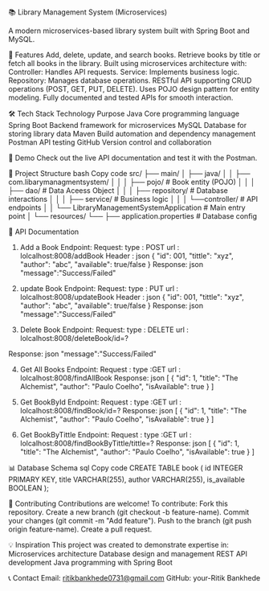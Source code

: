 📚 Library Management System (Microservices)

A modern microservices-based library system built with Spring Boot and MySQL.

🌟 Features
Add, delete, update, and search books.
Retrieve books by title or fetch all books in the library.
Built using microservices architecture with:
Controller: Handles API requests.
Service: Implements business logic.
Repository: Manages database operations.
RESTful API supporting CRUD operations (POST, GET, PUT, DELETE).
Uses POJO design pattern for entity modeling.
Fully documented and tested APIs for smooth interaction.

🛠️ Tech Stack
Technology	Purpose
Java	Core programming language
Spring Boot	Backend framework for microservices
MySQL	Database for storing library data
Maven	Build automation and dependency management
Postman	API testing
GitHub	Version control and collaboration

🚀 Demo
Check out the live API documentation and test it with the  Postman.

📂 Project Structure
bash
Copy code
src/
├── main/
│   ├── java/
│   │   ├── com.libarymanagmentsystem/
│   │   │   ├── pojo/              # Book entity (POJO)
│   │   │   ├── dao/               # Data Aceess Object
│   │   │   ├── repository/        # Database interactions
│   │   │   ├── service/           # Business logic
│   │   │   └──controller/         # API endpoints
│   │   └── LibraryManagementSystemApplication # Main entry point
│   └── resources/
└── ├── application.properties # Database config
       
📖 API Documentation
1. Add a Book
Endpoint:
Request:
 type : POST
 url  : lolcalhost:8008/addBook
 Header :
json
{
    "id": 001,
    "tittle": "xyz",
    "author": "abc",
    "available": true/false
}
Response:
json
"message":"Success/Failed"

2. update Book
Endpoint:
Request:
 type : PUT
 url  : lolcalhost:8008/updateBook
 Header :
json
{
    "id": 001,
    "tittle": "xyz",
    "author": "abc",
    "available": true/false
}
Response:
json
"message":"Success/Failed"

3. Delete Book
Endpoint:
Request:
 type : DELETE
 url  : lolcalhost:8008/deleteBook/id=?

Response:
json
"message":"Success/Failed"

4. Get All Books
Endpoint:
Request :
type :GET
url  : lolcalhost:8008/findAllBook
Response:
json
[
  {
    "id": 1,
    "title": "The Alchemist",
    "author": "Paulo Coelho",
    "isAvailable": true
  }
]

5. Get BookById
Endpoint:
Request :
type :GET
url  : lolcalhost:8008/findBook/id=?
Response:
json
[
  {
    "id": 1,
    "title": "The Alchemist",
    "author": "Paulo Coelho",
    "isAvailable": true
  }
]

6. Get BookByTittle
Endpoint:
Request :
type :GET
url  : lolcalhost:8008/findBookByTittle/tittle=?
Response:
json
[
  {
    "id": 1,
    "title": "The Alchemist",
    "author": "Paulo Coelho",
    "isAvailable": true
  }
]

📊 Database Schema
sql
Copy code
CREATE TABLE book (
    id INTEGER  PRIMARY KEY,
    title VARCHAR(255),
    author VARCHAR(255),
    is_available BOOLEAN
);

🤝 Contributing
Contributions are welcome!
To contribute:
Fork this repository.
Create a new branch (git checkout -b feature-name).
Commit your changes (git commit -m "Add feature").
Push to the branch (git push origin feature-name).
Create a pull request.

💡 Inspiration
This project was created to demonstrate expertise in:
Microservices architecture
Database design and management
REST API development
Java programming with Spring Boot

📞 Contact
Email: ritikbankhede0731@gmail.com
GitHub: your-Ritik Bankhede







